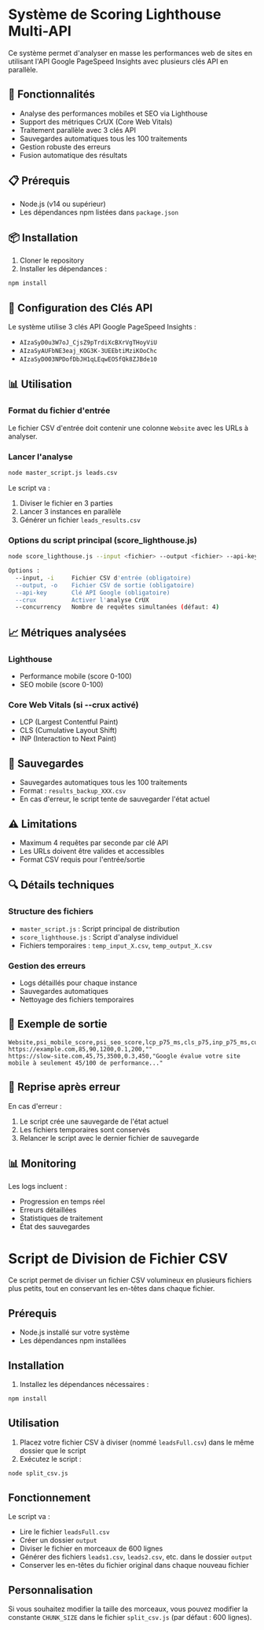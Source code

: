# Système de Scoring Lighthouse Multi-API

Ce système permet d'analyser en masse les performances web de sites en utilisant l'API Google PageSpeed Insights avec plusieurs clés API en parallèle.

## 🚀 Fonctionnalités

- Analyse des performances mobiles et SEO via Lighthouse
- Support des métriques CrUX (Core Web Vitals)
- Traitement parallèle avec 3 clés API
- Sauvegardes automatiques tous les 100 traitements
- Gestion robuste des erreurs
- Fusion automatique des résultats

## 📋 Prérequis

- Node.js (v14 ou supérieur)
- Les dépendances npm listées dans `package.json`

## 📦 Installation

1. Cloner le repository
2. Installer les dépendances :
```bash
npm install
```

## 🔑 Configuration des Clés API

Le système utilise 3 clés API Google PageSpeed Insights :
- `AIzaSyD0u3W7oJ_CjsZ9pTrdiXcBXrVgTHoyViU`
- `AIzaSyAUFbNE3eaj_KOG3K-3UEEbtiMziKOoChc`
- `AIzaSyD003NPDofDbJH1qLEqwEOSfQk8ZJBde10`

## 📊 Utilisation

### Format du fichier d'entrée

Le fichier CSV d'entrée doit contenir une colonne `Website` avec les URLs à analyser.

### Lancer l'analyse

```bash
node master_script.js leads.csv
```

Le script va :
1. Diviser le fichier en 3 parties
2. Lancer 3 instances en parallèle
3. Générer un fichier `leads_results.csv`

### Options du script principal (score_lighthouse.js)

```bash
node score_lighthouse.js --input <fichier> --output <fichier> --api-key <clé> [options]

Options :
  --input, -i     Fichier CSV d'entrée (obligatoire)
  --output, -o    Fichier CSV de sortie (obligatoire)
  --api-key       Clé API Google (obligatoire)
  --crux          Activer l'analyse CrUX
  --concurrency   Nombre de requêtes simultanées (défaut: 4)
```

## 📈 Métriques analysées

### Lighthouse
- Performance mobile (score 0-100)
- SEO mobile (score 0-100)

### Core Web Vitals (si --crux activé)
- LCP (Largest Contentful Paint)
- CLS (Cumulative Layout Shift)
- INP (Interaction to Next Paint)

## 💾 Sauvegardes

- Sauvegardes automatiques tous les 100 traitements
- Format : `results_backup_XXX.csv`
- En cas d'erreur, le script tente de sauvegarder l'état actuel

## ⚠️ Limitations

- Maximum 4 requêtes par seconde par clé API
- Les URLs doivent être valides et accessibles
- Format CSV requis pour l'entrée/sortie

## 🔍 Détails techniques

### Structure des fichiers
- `master_script.js` : Script principal de distribution
- `score_lighthouse.js` : Script d'analyse individuel
- Fichiers temporaires : `temp_input_X.csv`, `temp_output_X.csv`

### Gestion des erreurs
- Logs détaillés pour chaque instance
- Sauvegardes automatiques
- Nettoyage des fichiers temporaires

## 📝 Exemple de sortie

```csv
Website,psi_mobile_score,psi_seo_score,lcp_p75_ms,cls_p75,inp_p75_ms,custom_hook
https://example.com,85,90,1200,0.1,200,""
https://slow-site.com,45,75,3500,0.3,450,"Google évalue votre site mobile à seulement 45/100 de performance..."
```

## 🔄 Reprise après erreur

En cas d'erreur :
1. Le script crée une sauvegarde de l'état actuel
2. Les fichiers temporaires sont conservés
3. Relancer le script avec le dernier fichier de sauvegarde

## 📊 Monitoring

Les logs incluent :
- Progression en temps réel
- Erreurs détaillées
- Statistiques de traitement
- État des sauvegardes

# Script de Division de Fichier CSV

Ce script permet de diviser un fichier CSV volumineux en plusieurs fichiers plus petits, tout en conservant les en-têtes dans chaque fichier.

## Prérequis

- Node.js installé sur votre système
- Les dépendances npm installées

## Installation

1. Installez les dépendances nécessaires :
```bash
npm install
```

## Utilisation

1. Placez votre fichier CSV à diviser (nommé `leadsFull.csv`) dans le même dossier que le script
2. Exécutez le script :
```bash
node split_csv.js
```

## Fonctionnement

Le script va :
- Lire le fichier `leadsFull.csv`
- Créer un dossier `output`
- Diviser le fichier en morceaux de 600 lignes
- Générer des fichiers `leads1.csv`, `leads2.csv`, etc. dans le dossier `output`
- Conserver les en-têtes du fichier original dans chaque nouveau fichier

## Personnalisation

Si vous souhaitez modifier la taille des morceaux, vous pouvez modifier la constante `CHUNK_SIZE` dans le fichier `split_csv.js` (par défaut : 600 lignes). 